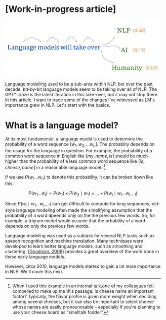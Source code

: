 
# [Work-in-progress article]

![opening](/assets/LM_blog_opening.png)

Language modelling used to be a sub-area within NLP, but over the past decade, bit-by-bit language models seem to be taking over all of NLP. The GPT* craze is the latest iteration in this take-over, but it may not stop there. In this article, I want to trace some of the changes I've witnessed as LM's importance grew in NLP. Let's start with the basics.

# What is a language model?

At its most fundamental, a language model is used to determine the probability of a word sequence $[w_1, w_2, ... w_n]$. The probablity depends on the usage for the language in question. For example, the probability of a common word sequence in English like $[my, name, is]$ should be much higher than the probability of a less common word sequence like $[is,cheese, name]$ in a reasonable language model. [^1].

If we use $P(w_1...w_n)$ to denote this probability, it can be broken down like this:

$$ P(w_1...w_i) = P(w_1) \times P(w_2 \mid w_1) \times ... \times P(w_i \mid w_1 ... w_{i-1})$$

Since $P(w_i \mid w_1...w_{i-1})$ can get difficult to compute for long sequences, old-style language modeling often made the simplifying assumption that the probability of a word dpeends only on the the previous few words. So, for example, a trigram model would assume that the prbability of a word depends on only the previous few words.

Language modeling was used as a subtask for several NLP tasks such as speech recognition and machine translation. Many techniques were developed to learn better language models, such as smoothing and clustering. [(Goodman, 2008)](https://arxiv.org/pdf/cs/0108005.pdf) provides a great overview of the work done in these early language models.

However, circa 2010, language models started to gain a lot more importance in NLP. We'll cover this next.

[^1]: When I used this example in an internal talk,one of my colleagues felt compelled to make up me this passage: Is cheese name an important factor? Typically, the flavor profile is given more weight when deciding among several cheeses, but it can also be important to select cheese whose names are easily pronounceable – especially if you're planning to use your cheese board as "smalltalk fodder"
